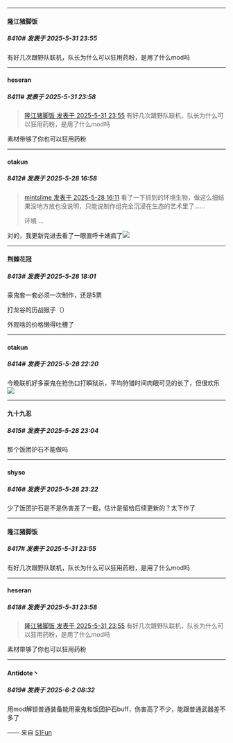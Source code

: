 ﻿
*****

####  隆江猪脚饭  
##### 8410#       发表于 2025-5-31 23:55

有好几次跟野队联机，队长为什么可以狂用药粉，是用了什么mod吗

*****

####  heseran  
##### 8411#       发表于 2025-5-31 23:58

<blockquote><a href="httphttps://stage1st.com/2b/forum.php?mod=redirect&amp;goto=findpost&amp;pid=67871602&amp;ptid=2163356" target="_blank">隆江猪脚饭 发表于 2025-5-31 23:55</a>
有好几次跟野队联机，队长为什么可以狂用药粉，是用了什么mod吗</blockquote>
素材带够了你也可以狂用药粉


*****

####  otakun  
##### 8412#       发表于 2025-5-28 16:58

<blockquote><a href="httphttps://stage1st.com/2b/forum.php?mod=redirect&amp;goto=findpost&amp;pid=67859172&amp;ptid=2163356" target="_blank">mintslime 发表于 2025-5-28 16:11</a>
看了一下抓到的环境生物，做这么细结果没地方放也没说明，只能说制作组完全沉浸在生态的艺术里了……

环境 ...</blockquote>
对的，我更新完进去看了一眼直呼卡婊疯了<img src="https://static.stage1st.com/image/smiley/face2017/037.png" referrerpolicy="no-referrer">

*****

####  荆棘花冠  
##### 8413#       发表于 2025-5-28 18:01

豪鬼套一套必须一次制作，还是5票

打龙谷的历战猴子（）

外观啥的价格懒得吐槽了

*****

####  otakun  
##### 8414#       发表于 2025-5-28 22:20

今晚联机好多豪鬼在抢伤口打瞬狱杀，平均狩猎时间肉眼可见的长了，但很欢乐<img src="https://static.stage1st.com/image/smiley/face2017/067.png" referrerpolicy="no-referrer">

*****

####  九十九忍  
##### 8415#       发表于 2025-5-28 23:04

那个饭团护石不能做吗

*****

####  shyso  
##### 8416#       发表于 2025-5-28 23:22

少了饭团护石是不是伤害差了一截，估计是留给后续更新的？太下作了

*****

####  隆江猪脚饭  
##### 8417#       发表于 2025-5-31 23:55

有好几次跟野队联机，队长为什么可以狂用药粉，是用了什么mod吗

*****

####  heseran  
##### 8418#       发表于 2025-5-31 23:58

<blockquote><a href="httphttps://stage1st.com/2b/forum.php?mod=redirect&amp;goto=findpost&amp;pid=67871602&amp;ptid=2163356" target="_blank">隆江猪脚饭 发表于 2025-5-31 23:55</a>
有好几次跟野队联机，队长为什么可以狂用药粉，是用了什么mod吗</blockquote>
素材带够了你也可以狂用药粉

*****

####  Antidote丶  
##### 8419#       发表于 2025-6-2 08:32

用mod解锁普通装备能用豪鬼和饭团护石buff，伤害高了不少，能跟普通武器差不多了

—— 来自 [S1Fun](https://s1fun.koalcat.com)

